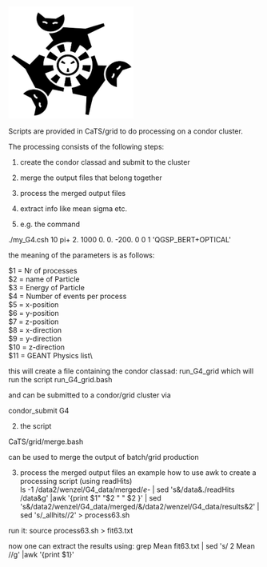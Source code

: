 <!-- ![alt text](https://github.com/hanswenzel/CaTS/blob/master/images/CaTS.png?raw=true)
![plot](https://github.com/hanswenzel/CaTS/blob/master/images/CaTS.png?raw=true)
-->
<p align="left">
  <img src="https://github.com/hanswenzel/CaTS/blob/master/images/CaTS.png" width="250" title="hover text">
</p>

Scripts are provided in  CaTS/grid to do processing on a condor cluster.
 
The processing consists of the following steps:
1) create the condor classad and submit to the cluster
2) merge the output files that belong together
3) process the merged output files
4) extract info like mean sigma  etc.


1) e.g. the command

./my_G4.csh 10 pi+ 2. 1000 0. 0. -200. 0 0 1 'QGSP_BERT+OPTICAL'

the meaning of the parameters is as follows:

 $1  = Nr of processes\
 $2  = name of Particle\
 $3  = Energy of Particle\
 $4  = Number of events per process\
 $5  = x-position \
 $6  = y-position\
 $7  = z-position\
 $8  = x-direction \
 $9  = y-direction\
 $10 = z-direction\
 $11 = GEANT Physics list\

this will create a file containing the condor classad:
run_G4_grid
which will run the script
run_G4_grid.bash

and can be submitted to a condor/grid cluster via

condor_submit G4

2) the script

CaTS/grid/merge.bash 

can be used to merge the output of batch/grid production

3) process the merged output files
an example how to use awk to create a processing script (using readHits)  
ls -1  /data2/wenzel/G4_data/merged/*e-* | sed 's&/data&./readHits /data&g'  |awk '{print $1" "$2 " " $2 }' | sed 's&/data2/wenzel/G4_data/merged/&/data2/wenzel/G4_data/results&2' | sed 's/_allhits//2' > process63.sh

run it: 
source process63.sh > fit63.txt

now one can extract the results using:
grep Mean fit63.txt | sed 's/   2  Mean         //g' |awk '{print $1}'

